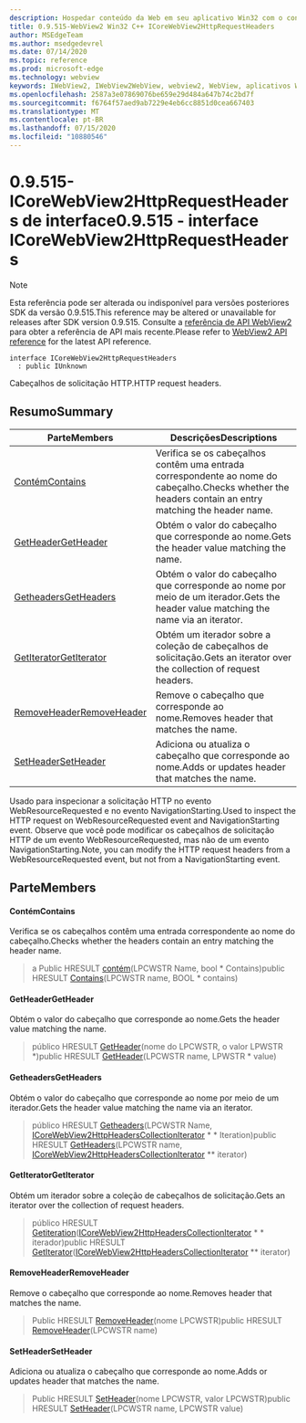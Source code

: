 ```yaml
---
description: Hospedar conteúdo da Web em seu aplicativo Win32 com o controle WebView2 do Microsoft Edge
title: 0.9.515-WebView2 Win32 C++ ICoreWebView2HttpRequestHeaders
author: MSEdgeTeam
ms.author: msedgedevrel
ms.date: 07/14/2020
ms.topic: reference
ms.prod: microsoft-edge
ms.technology: webview
keywords: IWebView2, IWebView2WebView, webview2, WebView, aplicativos Win32, Win32, Edge, ICoreWebView2, ICoreWebView2Controller, controle do navegador, HTML Edge
ms.openlocfilehash: 2587a3e07869076be659e29d484a647b74c2bd7f
ms.sourcegitcommit: f6764f57aed9ab7229e4eb6cc8851d0cea667403
ms.translationtype: MT
ms.contentlocale: pt-BR
ms.lasthandoff: 07/15/2020
ms.locfileid: "10880546"
---
```

# <span data-ttu-id="4a410-104">0.9.515-ICoreWebView2HttpRequestHeaders de interface</span><span class="sxs-lookup"><span data-stu-id="4a410-104">0.9.515 - interface ICoreWebView2HttpRequestHeaders</span></span> 

> [!NOTE]
> <span data-ttu-id="4a410-105">Esta referência pode ser alterada ou indisponível para versões posteriores SDK da versão 0.9.515.</span><span class="sxs-lookup"><span data-stu-id="4a410-105">This reference may be altered or unavailable for releases after SDK version 0.9.515.</span></span> <span data-ttu-id="4a410-106">Consulte a [referência de API WebView2](../../../webview2-api-reference.md) para obter a referência de API mais recente.</span><span class="sxs-lookup"><span data-stu-id="4a410-106">Please refer to [WebView2 API reference](../../../webview2-api-reference.md) for the latest API reference.</span></span>

```
interface ICoreWebView2HttpRequestHeaders
  : public IUnknown
```

<span data-ttu-id="4a410-107">Cabeçalhos de solicitação HTTP.</span><span class="sxs-lookup"><span data-stu-id="4a410-107">HTTP request headers.</span></span>

## <span data-ttu-id="4a410-108">Resumo</span><span class="sxs-lookup"><span data-stu-id="4a410-108">Summary</span></span>

 <span data-ttu-id="4a410-109">Parte</span><span class="sxs-lookup"><span data-stu-id="4a410-109">Members</span></span>                        | <span data-ttu-id="4a410-110">Descrições</span><span class="sxs-lookup"><span data-stu-id="4a410-110">Descriptions</span></span>
--------------------------------|---------------------------------------------
[<span data-ttu-id="4a410-111">Contém</span><span class="sxs-lookup"><span data-stu-id="4a410-111">Contains</span></span>](#contains) | <span data-ttu-id="4a410-112">Verifica se os cabeçalhos contêm uma entrada correspondente ao nome do cabeçalho.</span><span class="sxs-lookup"><span data-stu-id="4a410-112">Checks whether the headers contain an entry matching the header name.</span></span>
[<span data-ttu-id="4a410-113">GetHeader</span><span class="sxs-lookup"><span data-stu-id="4a410-113">GetHeader</span></span>](#getheader) | <span data-ttu-id="4a410-114">Obtém o valor do cabeçalho que corresponde ao nome.</span><span class="sxs-lookup"><span data-stu-id="4a410-114">Gets the header value matching the name.</span></span>
[<span data-ttu-id="4a410-115">Getheaders</span><span class="sxs-lookup"><span data-stu-id="4a410-115">GetHeaders</span></span>](#getheaders) | <span data-ttu-id="4a410-116">Obtém o valor do cabeçalho que corresponde ao nome por meio de um iterador.</span><span class="sxs-lookup"><span data-stu-id="4a410-116">Gets the header value matching the name via an iterator.</span></span>
[<span data-ttu-id="4a410-117">GetIterator</span><span class="sxs-lookup"><span data-stu-id="4a410-117">GetIterator</span></span>](#getiterator) | <span data-ttu-id="4a410-118">Obtém um iterador sobre a coleção de cabeçalhos de solicitação.</span><span class="sxs-lookup"><span data-stu-id="4a410-118">Gets an iterator over the collection of request headers.</span></span>
[<span data-ttu-id="4a410-119">RemoveHeader</span><span class="sxs-lookup"><span data-stu-id="4a410-119">RemoveHeader</span></span>](#removeheader) | <span data-ttu-id="4a410-120">Remove o cabeçalho que corresponde ao nome.</span><span class="sxs-lookup"><span data-stu-id="4a410-120">Removes header that matches the name.</span></span>
[<span data-ttu-id="4a410-121">SetHeader</span><span class="sxs-lookup"><span data-stu-id="4a410-121">SetHeader</span></span>](#setheader) | <span data-ttu-id="4a410-122">Adiciona ou atualiza o cabeçalho que corresponde ao nome.</span><span class="sxs-lookup"><span data-stu-id="4a410-122">Adds or updates header that matches the name.</span></span>

<span data-ttu-id="4a410-123">Usado para inspecionar a solicitação HTTP no evento WebResourceRequested e no evento NavigationStarting.</span><span class="sxs-lookup"><span data-stu-id="4a410-123">Used to inspect the HTTP request on WebResourceRequested event and NavigationStarting event.</span></span> <span data-ttu-id="4a410-124">Observe que você pode modificar os cabeçalhos de solicitação HTTP de um evento WebResourceRequested, mas não de um evento NavigationStarting.</span><span class="sxs-lookup"><span data-stu-id="4a410-124">Note, you can modify the HTTP request headers from a WebResourceRequested event, but not from a NavigationStarting event.</span></span>

## <span data-ttu-id="4a410-125">Parte</span><span class="sxs-lookup"><span data-stu-id="4a410-125">Members</span></span>

#### <span data-ttu-id="4a410-126">Contém</span><span class="sxs-lookup"><span data-stu-id="4a410-126">Contains</span></span> 

<span data-ttu-id="4a410-127">Verifica se os cabeçalhos contêm uma entrada correspondente ao nome do cabeçalho.</span><span class="sxs-lookup"><span data-stu-id="4a410-127">Checks whether the headers contain an entry matching the header name.</span></span>

> <span data-ttu-id="4a410-128">a Public HRESULT [contém](#contains)(LPCWSTR Name, bool \* Contains)</span><span class="sxs-lookup"><span data-stu-id="4a410-128">public HRESULT [Contains](#contains)(LPCWSTR name, BOOL \* contains)</span></span>

#### <span data-ttu-id="4a410-129">GetHeader</span><span class="sxs-lookup"><span data-stu-id="4a410-129">GetHeader</span></span> 

<span data-ttu-id="4a410-130">Obtém o valor do cabeçalho que corresponde ao nome.</span><span class="sxs-lookup"><span data-stu-id="4a410-130">Gets the header value matching the name.</span></span>

> <span data-ttu-id="4a410-131">público HRESULT [GetHeader](#getheader)(nome do LPCWSTR, o valor LPWSTR \*)</span><span class="sxs-lookup"><span data-stu-id="4a410-131">public HRESULT [GetHeader](#getheader)(LPCWSTR name, LPWSTR \* value)</span></span>

#### <span data-ttu-id="4a410-132">Getheaders</span><span class="sxs-lookup"><span data-stu-id="4a410-132">GetHeaders</span></span> 

<span data-ttu-id="4a410-133">Obtém o valor do cabeçalho que corresponde ao nome por meio de um iterador.</span><span class="sxs-lookup"><span data-stu-id="4a410-133">Gets the header value matching the name via an iterator.</span></span>

> <span data-ttu-id="4a410-134">público HRESULT [Getheaders](#getheaders)(LPCWSTR Name, [ICoreWebView2HttpHeadersCollectionIterator](icorewebview2httpheaderscollectioniterator.md) \* \* Iteration)</span><span class="sxs-lookup"><span data-stu-id="4a410-134">public HRESULT [GetHeaders](#getheaders)(LPCWSTR name, [ICoreWebView2HttpHeadersCollectionIterator](icorewebview2httpheaderscollectioniterator.md) \*\* iterator)</span></span>

#### <span data-ttu-id="4a410-135">GetIterator</span><span class="sxs-lookup"><span data-stu-id="4a410-135">GetIterator</span></span> 

<span data-ttu-id="4a410-136">Obtém um iterador sobre a coleção de cabeçalhos de solicitação.</span><span class="sxs-lookup"><span data-stu-id="4a410-136">Gets an iterator over the collection of request headers.</span></span>

> <span data-ttu-id="4a410-137">público HRESULT [Getiteration](#getiterator)([ICoreWebView2HttpHeadersCollectionIterator](icorewebview2httpheaderscollectioniterator.md) \* \* iterador)</span><span class="sxs-lookup"><span data-stu-id="4a410-137">public HRESULT [GetIterator](#getiterator)([ICoreWebView2HttpHeadersCollectionIterator](icorewebview2httpheaderscollectioniterator.md) \*\* iterator)</span></span>

#### <span data-ttu-id="4a410-138">RemoveHeader</span><span class="sxs-lookup"><span data-stu-id="4a410-138">RemoveHeader</span></span> 

<span data-ttu-id="4a410-139">Remove o cabeçalho que corresponde ao nome.</span><span class="sxs-lookup"><span data-stu-id="4a410-139">Removes header that matches the name.</span></span>

> <span data-ttu-id="4a410-140">Public HRESULT [RemoveHeader](#removeheader)(nome LPCWSTR)</span><span class="sxs-lookup"><span data-stu-id="4a410-140">public HRESULT [RemoveHeader](#removeheader)(LPCWSTR name)</span></span>

#### <span data-ttu-id="4a410-141">SetHeader</span><span class="sxs-lookup"><span data-stu-id="4a410-141">SetHeader</span></span> 

<span data-ttu-id="4a410-142">Adiciona ou atualiza o cabeçalho que corresponde ao nome.</span><span class="sxs-lookup"><span data-stu-id="4a410-142">Adds or updates header that matches the name.</span></span>

> <span data-ttu-id="4a410-143">Public HRESULT [SetHeader](#setheader)(nome LPCWSTR, valor LPCWSTR)</span><span class="sxs-lookup"><span data-stu-id="4a410-143">public HRESULT [SetHeader](#setheader)(LPCWSTR name, LPCWSTR value)</span></span>

